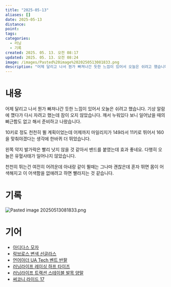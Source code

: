 ```yaml
---
title: "2025-05-13"
aliases: []
date: 2025-05-13
distance:
point:
tags:
categories:
  - 러닝
  - 기록
created: 2025. 05. 13. 오전 08:17
updated: 2025. 05. 13. 오전 08:24
image: /images/Pasted%20image%2020250513081833.png
description: "어제 달리고 나서 뭔가 빠져나간 듯한 느낌이 있어서 오늘은 쉬려고 했습니다. 기상 알람에 깼다가 다시 자려고 했는데 잠이 오지 않았습니다. 깨서 누워있다 보니 일어났을 때의 뻐근함도 없고 해서 준비하고 나왔습니다. 10키로 정도 천천히 뛸 계획이었는데 어제까지 마일리지가 149라서 11"
---
```


# 내용

어제 달리고 나서 뭔가 빠져나간 듯한 느낌이 있어서 오늘은 쉬려고 했습니다. 기상 알람에 깼다가 다시 자려고 했는데 잠이 오지 않았습니다. 깨서 누워있다 보니 일어났을 때의 뻐근함도 없고 해서 준비하고 나왔습니다.

10키로 정도 천천히 뛸 계획이었는데 어제까지 마일리지가 149라서 11키로 뛰어서 160을 맞춰야겠다는 생각에 한바퀴 더 뛰었습니다.

왼쪽 약지 발가락은 빨리 낫지 않을 것 같아서 밴드를 붙였는데 효과 좋네요. 다행히 오늘은 유혈사태가 일어나지 않았습니다.

천천히 뛰는건 여전히 어려운데 아내랑 같이 뛸때는 그나마 괜찮은데 혼자 뛰면 몸이 어색해지고 이 어색함을 없애려고 하면 빨라지는 것 같습니다.

# 기록

![Pasted image 20250513081833.png](/images/Pasted%20image%2020250513081833.png)

# 기어

- [아디다스 모자](/posts/아디다스-모자)
- [락브로스 변색 선글라스](/posts/락브로스-변색-선글라스)
- [언어아더 UA Tech 벤트 반팔](/posts/언어아더-ua-tech-벤트-반팔)
- [러닝라이프 레이싱 하프 타이즈](/posts/러닝라이프-레이싱-하프-타이즈)
- [러닝라이프 트랙션 스테이블 발목 양말](/posts/러닝라이프-트랙션-스테이블-발목-양말)
- [써코니 라이드 17](/posts/써코니-라이드-17)

